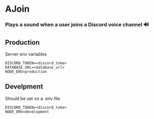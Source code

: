 # AJoin

### Plays a sound when a user joins a Discord voice channel 🔊

## Production

Server env variables

```
DISCORD_TOKEN=<discord_toke>
DATABASE_URL=<database_url>
NODE_ENV=production
```

## Develpment

Should be set on a .env file

```
DISCORD_TOKEN=<discord_toke>
NODE_ENV=development
```
